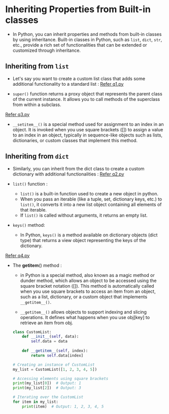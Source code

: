 # Inheriting Properties from Built-in classes 

- In Python, you can inherit properties and methods from built-in classes by using inheritance. Built-in classes in Python, such as `list`, `dict`, `str`, etc., provide a rich set of functionalities that can be extended or customized through inheritance.

## Inheriting from `list`

- Let's say you want to create a custom list class that adds some additional functionality to a standard list : [Refer q1.py](./q1.py)

- `super()` function returns a proxy object that represents the parent class of the current instance. It allows you to call methods of the superclass from within a subclass.

[Refer q3.py](./q3.py)

- `__setitem__()` is a special method used for assignment to an index in an object. It is invoked when you use square brackets ([]) to assign a value to an index in an object, typically in sequence-like objects such as lists, dictionaries, or custom classes that implement this method.


## Inheriting from `dict`

- Similarly, you can inherit from the dict class to create a custom dictionary with additional functionalities : [Refer q2.py](./q2.py)

- `list()` function : 
    - `list()` is a built-in function used to create a new object in python. 
    - When you pass an iterable (like a tuple, set, dictionary keys, etc.) to `list()`, it converts it into a new list object containing all elements of that iterable.
    - If `list()` is called without arguments, it returns an empty list.

- `keys()` method:
    - In Python, `keys()` is a method available on dictionary objects (dict type) that returns a view object representing the keys of the dictionary.

[Refer q4.py](./q4.py)

- The __getitem__() method : 

    - in Python is a special method, also known as a magic method or dunder method, which allows an object to be accessed using the square bracket notation ([]). This method is automatically called when you use square brackets to access an item from an object, such as a list, dictionary, or a custom object that implements `__getitem__()`.

    - `__getitem__()` allows objects to support indexing and slicing operations. It defines what happens when you use obj[key] to retrieve an item from obj.

    ```python
    class CustomList:
        def __init__(self, data):
            self.data = data
        
        def __getitem__(self, index):
            return self.data[index]

    # Creating an instance of CustomList
    my_list = CustomList([1, 2, 3, 4, 5])

    # Accessing elements using square brackets
    print(my_list[0])  # Output: 1
    print(my_list[2])  # Output: 3

    # Iterating over the CustomList
    for item in my_list:
        print(item)  # Output: 1, 2, 3, 4, 5

    ```
    